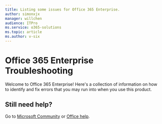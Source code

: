 ```yaml
---
title: Listing some issues for Office 365 Enterprise.
author: simonxjx
manager: willchen
audience: ITPro
ms.service: o365-solutions
ms.topic: article
ms.author: v-six
---
```


# Office 365 Enterprise Troubleshooting

Welcome to Office 365 Enterprise! Here's a collection of information on how to identify and fix errors that you may run into when you use this product.

## Still need help? 

Go to [Microsoft Community](https://answers.microsoft.com) or [Office help](https://support.office.com).